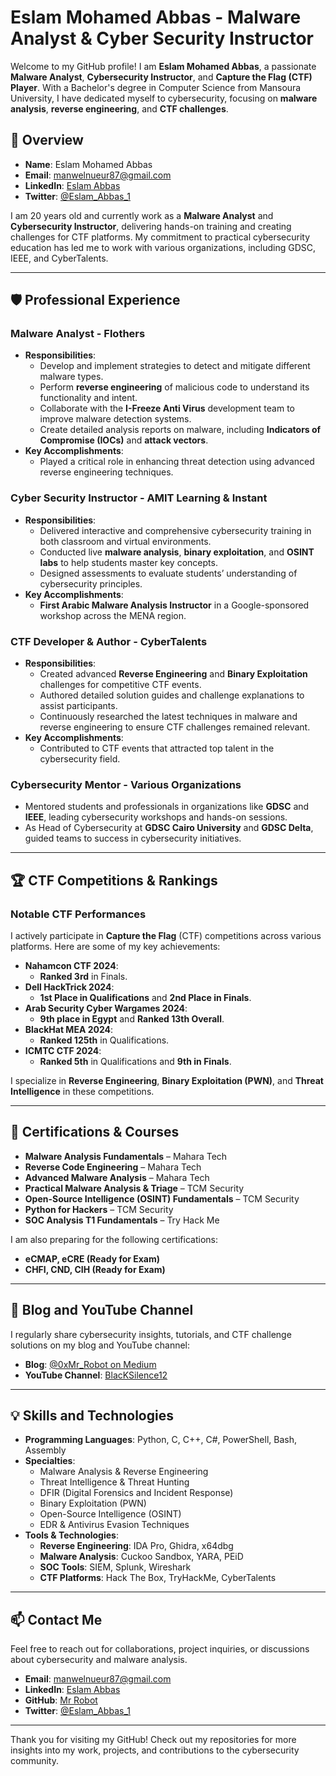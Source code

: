 # Eslam Mohamed Abbas - Malware Analyst & Cyber Security Instructor

Welcome to my GitHub profile! I am **Eslam Mohamed Abbas**, a passionate **Malware Analyst**, **Cybersecurity Instructor**, and **Capture the Flag (CTF) Player**. With a Bachelor's degree in Computer Science from Mansoura University, I have dedicated myself to cybersecurity, focusing on **malware analysis**, **reverse engineering**, and **CTF challenges**.

## 🔰 Overview

- **Name**: Eslam Mohamed Abbas
- **Email**: manwelnueur87@gmail.com
- **LinkedIn**: [Eslam Abbas](https://www.linkedin.com/in/eslam-abbas-20aa64213/)
- **Twitter**: [@Eslam_Abbas_1](https://twitter.com/Eslam_Abbas_1)

I am 20 years old and currently work as a **Malware Analyst** and **Cybersecurity Instructor**, delivering hands-on training and creating challenges for CTF platforms. My commitment to practical cybersecurity education has led me to work with various organizations, including GDSC, IEEE, and CyberTalents.

---

## 🛡️ Professional Experience

### Malware Analyst - **Flothers**
- **Responsibilities**:
  - Develop and implement strategies to detect and mitigate different malware types.
  - Perform **reverse engineering** of malicious code to understand its functionality and intent.
  - Collaborate with the **I-Freeze Anti Virus** development team to improve malware detection systems.
  - Create detailed analysis reports on malware, including **Indicators of Compromise (IOCs)** and **attack vectors**.
- **Key Accomplishments**:
  - Played a critical role in enhancing threat detection using advanced reverse engineering techniques.

### Cyber Security Instructor - **AMIT Learning** & **Instant**
- **Responsibilities**:
  - Delivered interactive and comprehensive cybersecurity training in both classroom and virtual environments.
  - Conducted live **malware analysis**, **binary exploitation**, and **OSINT labs** to help students master key concepts.
  - Designed assessments to evaluate students’ understanding of cybersecurity principles.
- **Key Accomplishments**:
  - **First Arabic Malware Analysis Instructor** in a Google-sponsored workshop across the MENA region.

### CTF Developer & Author - **CyberTalents**
- **Responsibilities**:
  - Created advanced **Reverse Engineering** and **Binary Exploitation** challenges for competitive CTF events.
  - Authored detailed solution guides and challenge explanations to assist participants.
  - Continuously researched the latest techniques in malware and reverse engineering to ensure CTF challenges remained relevant.
- **Key Accomplishments**:
  - Contributed to CTF events that attracted top talent in the cybersecurity field.

### Cybersecurity Mentor - **Various Organizations**
- Mentored students and professionals in organizations like **GDSC** and **IEEE**, leading cybersecurity workshops and hands-on sessions.
- As Head of Cybersecurity at **GDSC Cairo University** and **GDSC Delta**, guided teams to success in cybersecurity initiatives.

---

## 🏆 CTF Competitions & Rankings

### Notable CTF Performances
I actively participate in **Capture the Flag** (CTF) competitions across various platforms. Here are some of my key achievements:
- **Nahamcon CTF 2024**:
  - **Ranked 3rd** in Finals.
- **Dell HackTrick 2024**:
  - **1st Place in Qualifications** and **2nd Place in Finals**.
- **Arab Security Cyber Wargames 2024**:
  - **9th place in Egypt** and **Ranked 13th Overall**.
- **BlackHat MEA 2024**:
  - **Ranked 125th** in Qualifications.
- **ICMTC CTF 2024**:
  - **Ranked 5th** in Qualifications and **9th in Finals**.

I specialize in **Reverse Engineering**, **Binary Exploitation (PWN)**, and **Threat Intelligence** in these competitions.

---

## 📜 Certifications & Courses

- **Malware Analysis Fundamentals** – Mahara Tech
- **Reverse Code Engineering** – Mahara Tech
- **Advanced Malware Analysis** – Mahara Tech
- **Practical Malware Analysis & Triage** – TCM Security
- **Open-Source Intelligence (OSINT) Fundamentals** – TCM Security
- **Python for Hackers** – TCM Security
- **SOC Analysis T1 Fundamentals** – Try Hack Me

I am also preparing for the following certifications:
- **eCMAP, eCRE (Ready for Exam)**
- **CHFI, CND, CIH (Ready for Exam)**

---

## 🎥 Blog and YouTube Channel

I regularly share cybersecurity insights, tutorials, and CTF challenge solutions on my blog and YouTube channel:
- **Blog**: [@0xMr_Robot on Medium](https://medium.com/@0xMr_Robot)
- **YouTube Channel**: [BlacKSilence12](https://www.youtube.com/channel/UCwDI0Z6QhpKDZdrkSV_0VAg)

---

## 💡 Skills and Technologies

- **Programming Languages**: Python, C, C++, C#, PowerShell, Bash, Assembly
- **Specialties**: 
  - Malware Analysis & Reverse Engineering
  - Threat Intelligence & Threat Hunting
  - DFIR (Digital Forensics and Incident Response)
  - Binary Exploitation (PWN)
  - Open-Source Intelligence (OSINT)
  - EDR & Antivirus Evasion Techniques
- **Tools & Technologies**: 
  - **Reverse Engineering**: IDA Pro, Ghidra, x64dbg
  - **Malware Analysis**: Cuckoo Sandbox, YARA, PEiD
  - **SOC Tools**: SIEM, Splunk, Wireshark
  - **CTF Platforms**: Hack The Box, TryHackMe, CyberTalents

---

## 📫 Contact Me

Feel free to reach out for collaborations, project inquiries, or discussions about cybersecurity and malware analysis.

- **Email**: manwelnueur87@gmail.com
- **LinkedIn**: [Eslam Abbas](https://www.linkedin.com/in/eslam-abbas-20aa64213/)
- **GitHub**: [Mr Robot](https://github.com/0xMr-Robot)
- **Twitter**: [@Eslam_Abbas_1](https://twitter.com/Eslam_Abbas_1)

---


Thank you for visiting my GitHub! Check out my repositories for more insights into my work, projects, and contributions to the cybersecurity community.
